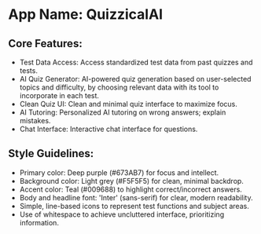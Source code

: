# **App Name**: QuizzicalAI

## Core Features:

- Test Data Access: Access standardized test data from past quizzes and tests.
- AI Quiz Generator: AI-powered quiz generation based on user-selected topics and difficulty, by choosing relevant data with its tool to incorporate in each test.
- Clean Quiz UI: Clean and minimal quiz interface to maximize focus.
- AI Tutoring: Personalized AI tutoring on wrong answers; explain mistakes.
- Chat Interface: Interactive chat interface for questions.

## Style Guidelines:

- Primary color: Deep purple (#673AB7) for focus and intellect.
- Background color: Light grey (#F5F5F5) for clean, minimal backdrop.
- Accent color: Teal (#009688) to highlight correct/incorrect answers.
- Body and headline font: 'Inter' (sans-serif) for clear, modern readability.
- Simple, line-based icons to represent test functions and subject areas.
- Use of whitespace to achieve uncluttered interface, prioritizing information.